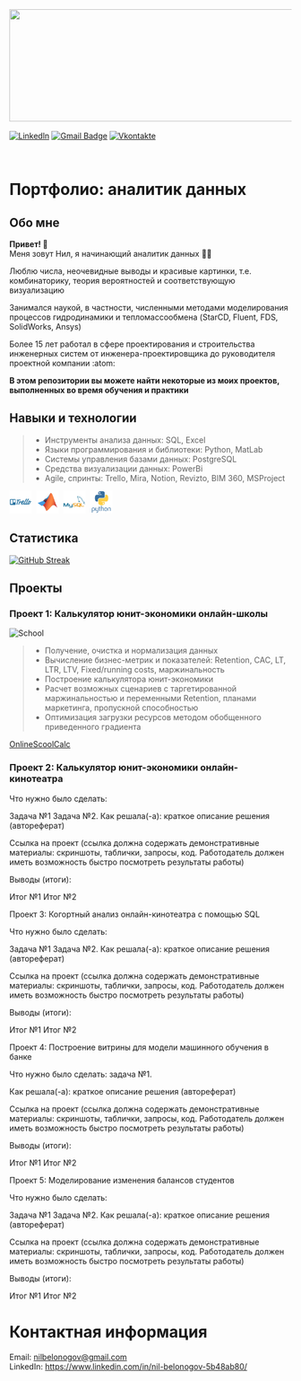 <img src="https://media.giphy.com/media/QpVUMRUJGokfqXyfa1/giphy.gif" width="1000" height="200">

[![Linkedln](https://img.shields.io/badge/LinkedIn-0077B5?style=flat-square&logo=linkedin&logoColor=white)](https://www.linkedin.com/in/nil-belonogov-5b48ab80/)
[![Gmail Badge](https://img.shields.io/badge/-Gmail-c14438?style=flat-square&logo=Gmail&logoColor=white&link=mailto:mixdeers@gmail.com)](mailto:nilbelonogov@gmail.com)
[![Vkontakte](https://img.shields.io/badge/VK-blue?logo=VK&logoColor=white)](https://vk.com/id4954282)

<div id="badges">
<img src="https://komarev.com/ghpvc/?username=NilBelonogov&style=for-the-badge&color=red" alt=""/>
</div>

# Портфолио: аналитик данных

## Обо мне
**Привет! :wave:**   
Меня зовут Нил, я начинающий аналитик данных :man_student:

Люблю числа, неочевидные выводы и красивые картинки, т.е. комбинаторику, теория вероятностей и соответствующую визуализацию

Занимался наукой, в частности, численными методами моделирования процессов гидродинамики и тепломассообмена (StarCD, Fluent, FDS, SolidWorks, Ansys)

Более 15 лет работал в сфере проектирования и строительства инженерных систем от инженера-проектировщика до руководителя проектной компании :atom:  

**В этом репозитории вы можете найти некоторые из моих проектов, выполненных во время обучения и практики**

## Навыки и технологии
> - Инструменты анализа данных: SQL, Excel
> - Языки программирования и библиотеки: Python, MatLab
> - Системы управления базами данных: PostgreSQL
> - Средства визуализации данных: PowerBi
> - Agile, спринты: Trello, Mira, Notion, Revizto, BIM 360, MSProject

<div>
  <img src="https://github.com/devicons/devicon/blob/master/icons/trello/trello-plain-wordmark.svg" title="Trello" alt="Trello" width="40" height="40"/>&nbsp;
  <img src="https://github.com/devicons/devicon/blob/master/icons/matlab/matlab-original.svg" title="MatLab" width="40" height="40"/>&nbsp;
  <img src="https://github.com/devicons/devicon/blob/master/icons/mysql/mysql-original-wordmark.svg" title="MySQL"  alt="MySQL" width="40" height="40"/>&nbsp;
  <img src="https://github.com/devicons/devicon/blob/master/icons/python/python-original-wordmark.svg" title="Python"  alt="Python" width="40" height="40"/>&nbsp;
</div>

## Статистика

[![GitHub Streak](http://github-readme-streak-stats.herokuapp.com?user=NilBelonogov&theme=swift&hide_border=true&border_radius=5&locale=ru&date_format=j%20M%5B%20Y%5D)](https://git.io/streak-stats)

## Проекты
### Проект 1: Калькулятор юнит-экономики онлайн-школы
![School](NilBelonogov-patch-1)

> - Получение, очистка и нормализация данных
> - Вычисление бизнес-метрик и показателей: Retention, CAC, LT, LTR, LTV, Fixed/running costs, маржинальность
> - Построение калькулятора юнит-экономики
> - Расчет возможных сценариев с таргетированной маржинальностью и переменными Retention, планами маркетинга, пропускной способностью
> - Оптимизация загрузки ресурсов методом обобщенного приведенного градиента

[OnlineScoolCalc](https://docs.google.com/spreadsheets/d/1k9I0983J5O5pyZKUkAsowSoci2t6R5kR/edit?usp=sharing&ouid=109360586968919572071&rtpof=true&sd=true)

### Проект 2: Калькулятор юнит-экономики онлайн-кинотеатра

Что нужно было сделать:

Задача №1
Задача №2.
Как решала(-а): краткое описание решения (автореферат)

Ссылка на проект (ссылка должна содержать демонстративные материалы: скриншоты, таблички, запросы, код. Работодатель должен иметь возможность быстро посмотреть результаты работы)

Выводы (итоги):

Итог №1
Итог №2


Проект 3: Когортный анализ онлайн-кинотеатра с помощью SQL

Что нужно было сделать:

Задача №1
Задача №2.
Как решала(-а): краткое описание решения (автореферат)

Ссылка на проект (ссылка должна содержать демонстративные материалы: скриншоты, таблички, запросы, код. Работодатель должен иметь возможность быстро посмотреть результаты работы)

Выводы (итоги):

Итог №1
Итог №2

Проект 4: Построение витрины для модели машинного обучения в банке

Что нужно было сделать: задача №1.

Как решала(-а): краткое описание решения (автореферат)

Ссылка на проект (ссылка должна содержать демонстративные материалы: скриншоты, таблички, запросы, код. Работодатель должен иметь возможность быстро посмотреть результаты работы)

Выводы (итоги):

Итог №1
Итог №2

Проект 5: Моделирование изменения балансов студентов

Что нужно было сделать:

Задача №1
Задача №2.
Как решала(-а): краткое описание решения (автореферат)

Ссылка на проект (ссылка должна содержать демонстративные материалы: скриншоты, таблички, запросы, код. Работодатель должен иметь возможность быстро посмотреть результаты работы)

Выводы (итоги):

Итог №1
Итог №2

# Контактная информация
Email: <nilbelonogov@gmail.com>  
LinkedIn: https://www.linkedin.com/in/nil-belonogov-5b48ab80/
